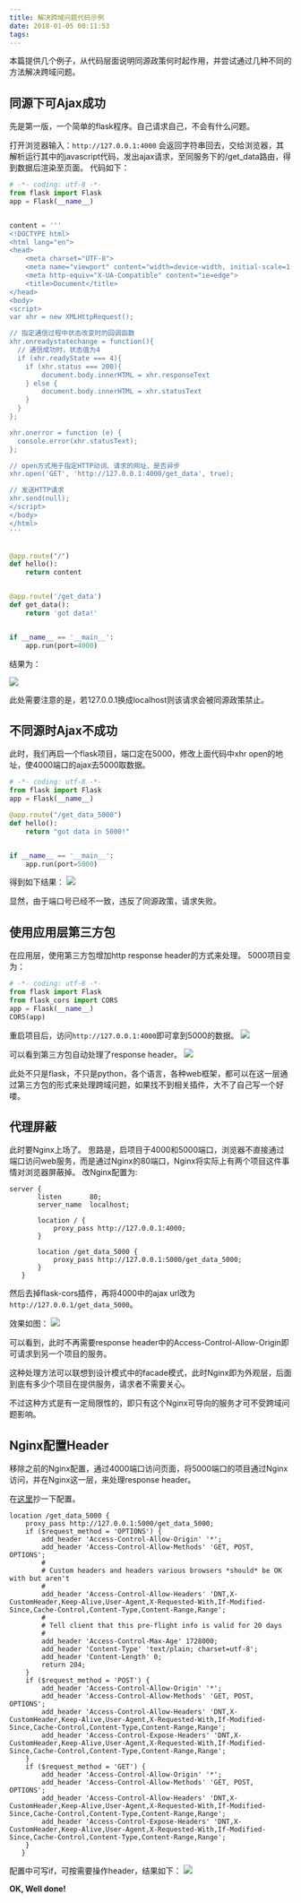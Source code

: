 ```yaml
---
title: 解决跨域问题代码示例
date: 2018-01-05 00:11:53
tags:
---
```


本篇提供几个例子，从代码层面说明同源政策何时起作用，并尝试通过几种不同的方法解决跨域问题。


## 同源下可Ajax成功

先是第一版，一个简单的flask程序。自己请求自己，不会有什么问题。

<!--more-->

打开浏览器输入：`http://127.0.0.1:4000` 会返回字符串回去，交给浏览器，其解析运行其中的javascript代码，发出ajax请求，至同服务下的/get_data路由，得到数据后渲染至页面。
代码如下：

```Python
# -*- coding: utf-8 -*-
from flask import Flask
app = Flask(__name__)


content = '''
<!DOCTYPE html>
<html lang="en">
<head>
    <meta charset="UTF-8">
    <meta name="viewport" content="width=device-width, initial-scale=1.0">
    <meta http-equiv="X-UA-Compatible" content="ie=edge">
    <title>Document</title>
</head>
<body>
<script>
var xhr = new XMLHttpRequest();

// 指定通信过程中状态改变时的回调函数
xhr.onreadystatechange = function(){
  // 通信成功时，状态值为4
  if (xhr.readyState === 4){
    if (xhr.status === 200){
        document.body.innerHTML = xhr.responseText
    } else {
        document.body.innerHTML = xhr.statusText
    }
  }
};

xhr.onerror = function (e) {
  console.error(xhr.statusText);
};

// open方式用于指定HTTP动词、请求的网址、是否异步
xhr.open('GET', 'http://127.0.0.1:4000/get_data', true);

// 发送HTTP请求
xhr.send(null);
</script>
</body>
</html>
'''


@app.route("/")
def hello():
    return content


@app.route('/get_data')
def get_data():
    return 'got data!'


if __name__ == '__main__':
    app.run(port=4000)
```

结果为：

![](https://ws1.sinaimg.cn/large/0073xHwmgy1fxee2ic69wj30f404ejrf.jpg)

此处需要注意的是，若127.0.0.1换成localhost则该请求会被同源政策禁止。


## 不同源时Ajax不成功
此时，我们再启一个flask项目，端口定在5000，修改上面代码中xhr open的地址，使4000端口的ajax去5000取数据。
```Python
# -*- coding: utf-8 -*-
from flask import Flask
app = Flask(__name__)

@app.route("/get_data_5000")
def hello():
    return "got data in 5000!"


if __name__ == '__main__':
    app.run(port=5000)
```
得到如下结果：
![](https://ws1.sinaimg.cn/large/0073xHwmgy1fxee2helh5j321a0fgacf.jpg)

显然，由于端口号已经不一致，违反了同源政策，请求失败。


## 使用应用层第三方包
在应用层，使用第三方包增加http response header的方式来处理。
5000项目变为：
```Python
# -*- coding: utf-8 -*-
from flask import Flask
from flask_cors import CORS
app = Flask(__name__)
CORS(app)
```
重启项目后，访问`http://127.0.0.1:4000`即可拿到5000的数据。
![](https://ws1.sinaimg.cn/large/0073xHwmgy1fxee2gy7itj30ku05c0sv.jpg)

可以看到第三方包自动处理了response header。
![](https://ws1.sinaimg.cn/large/0073xHwmgy1fxee2iht5pj30kq07sjsu.jpg)

此处不只是flask，不只是python，各个语言，各种web框架，都可以在这一层通过第三方包的形式来处理跨域问题，如果找不到相关插件，大不了自己写一个好喽。

## 代理屏蔽
此时要Nginx上场了。
思路是，启项目于4000和5000端口，浏览器不直接通过端口访问web服务，而是通过Nginx的80端口，Nginx将实际上有两个项目这件事情对浏览器屏蔽掉。
改Nginx配置为:
```nginx
server {
       listen       80;
       server_name  localhost;

       location / {
           proxy_pass http://127.0.0.1:4000;
       }

       location /get_data_5000 {
           proxy_pass http://127.0.0.1:5000/get_data_5000;
       }
   }
```
然后去掉flask-cors插件，再将4000中的ajax url改为`http://127.0.0.1/get_data_5000`。

效果如图：
![](https://ws1.sinaimg.cn/large/0073xHwmgy1fxee2go7tkj319c0w8n2m.jpg)

可以看到，此时不再需要response header中的Access-Control-Allow-Origin即可请求到另一个项目的服务。

这种处理方法可以联想到设计模式中的facade模式，此时Nginx即为外观层，后面到底有多少个项目在提供服务，请求者不需要关心。

不过这种方式是有一定局限性的，即只有这个Nginx可导向的服务才可不受跨域问题影响。

## Nginx配置Header
移除之前的Nginx配置，通过4000端口访问页面，将5000端口的项目通过Nginx访问，并在Nginx这一层，来处理response header。

在[这里](https://enable-cors.org/server_nginx.html)抄一下配置。
```nginx
location /get_data_5000 {
    proxy_pass http://127.0.0.1:5000/get_data_5000;
    if ($request_method = 'OPTIONS') {
        add_header 'Access-Control-Allow-Origin' '*';
        add_header 'Access-Control-Allow-Methods' 'GET, POST, OPTIONS';
        #
        # Custom headers and headers various browsers *should* be OK with but aren't
        #
        add_header 'Access-Control-Allow-Headers' 'DNT,X-CustomHeader,Keep-Alive,User-Agent,X-Requested-With,If-Modified-Since,Cache-Control,Content-Type,Content-Range,Range';
        #
        # Tell client that this pre-flight info is valid for 20 days
        #
        add_header 'Access-Control-Max-Age' 1728000;
        add_header 'Content-Type' 'text/plain; charset=utf-8';
        add_header 'Content-Length' 0;
        return 204;
    }
    if ($request_method = 'POST') {
        add_header 'Access-Control-Allow-Origin' '*';
        add_header 'Access-Control-Allow-Methods' 'GET, POST, OPTIONS';
        add_header 'Access-Control-Allow-Headers' 'DNT,X-CustomHeader,Keep-Alive,User-Agent,X-Requested-With,If-Modified-Since,Cache-Control,Content-Type,Content-Range,Range';
        add_header 'Access-Control-Expose-Headers' 'DNT,X-CustomHeader,Keep-Alive,User-Agent,X-Requested-With,If-Modified-Since,Cache-Control,Content-Type,Content-Range,Range';
    }
    if ($request_method = 'GET') {
        add_header 'Access-Control-Allow-Origin' '*';
        add_header 'Access-Control-Allow-Methods' 'GET, POST, OPTIONS';
        add_header 'Access-Control-Allow-Headers' 'DNT,X-CustomHeader,Keep-Alive,User-Agent,X-Requested-With,If-Modified-Since,Cache-Control,Content-Type,Content-Range,Range';
        add_header 'Access-Control-Expose-Headers' 'DNT,X-CustomHeader,Keep-Alive,User-Agent,X-Requested-With,If-Modified-Since,Cache-Control,Content-Type,Content-Range,Range';
    }
   }
```

配置中可写if，可按需要操作header，结果如下：
![](https://ws1.sinaimg.cn/large/0073xHwmgy1fxee2hwnvrj327y19sn95.jpg)

**OK, Well done!**